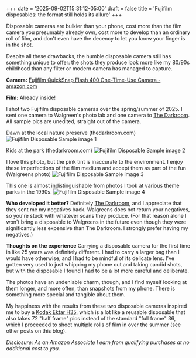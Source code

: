 +++
date = '2025-09-02T15:31:12-05:00'
draft = false
title = 'Fujifilm disposables: the format still holds its allure'
+++

Disposable cameras are bulkier than your phone, cost more than the film camera you presumably already own, cost more to develop than an ordinary roll of film, and don't even have the decency to let you know your finger is in the shot. 

Despite all these drawbacks, the humble disposable camera still has something unique to offer: the shots they produce look more like my 80/90s childhood than any filter or modern camera has managed to capture. 

**Camera:** [Fujifilm QuickSnap Flash 400 One-Time-Use Camera - amazon.com](https://amzn.to/42Bg8hK)

**Film:** Already inside!

I shot two Fujifilm disposable cameras over the spring/summer of 2025. I sent one camera to Walgreen's photo lab and one camera to [The Darkroom](https://thedarkroom.com). All sample pics are unedited, straight out of the camera.

Dawn at the local nature preserve (thedarkroom.com)
![Fujifilm Disposable Sample image 1](/img/2025-fujifilm-disposable/scenery-shot.jpg)

Kids at the park (thedarkroom.com)
![Fujifilm Disposable Sample image 2](/img/2025-fujifilm-disposable/swings.jpg)

I love this photo, but the pink tint is inaccurate to the environment. I enjoy these imperfections of the film medium and accept them as part of the fun (Walgreens photo)
![Fujifilm Disposable Sample image 3](/img/2025-fujifilm-disposable/kiddos.jpg)

This one is almost indistinguishable from photos I took at various theme parks in the 1990s. 
![Fujifilm Disposable Sample image 4](/img/2025-fujifilm-disposable/roller-coaster.jpg)

**Who developed it better?**
Definitely [The Darkroom](https://thedarkroom.com), and I appreciate that they sent me my negatives back. Walgreens does not return your negatives, so you're stuck with whatever scans they produce. (For that reason alone I won't bring a disposable to Walgreens in the future even though they were significantly less expensive than The Darkroom. I strongly prefer having my negatives.)

**Thoughts on the experience**
Carrying a disposable camera for the first time in like 25 years was definitely different. I had to carry a larger bag than I would have otherwise, and I had to be mindful of its delicate lens. I've gotten very used to just whipping my phone out and taking candid shots, but with the disposable I found I had to be a lot more careful and deliberate.

The photos have an undeniable charm, though, and I find myself looking at them longer, and more often, than snapshots from my phone. There is something more special and tangible about them. 

My happiness with the results from these two disposable cameras inspired me to buy a [Kodak Ektar H35](https://amzn.to/3J01D0e), which is a lot like a reusable disposable that also takes 72 "half frame" pics instead of the standard "full frame" 36, which I proceeded to shoot multiple rolls of film in over the summer (see other posts on this blog).

_Disclosure: As an Amazon Associate I earn from qualifying purchases at no additional cost to you._ 